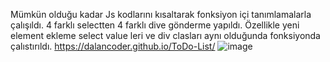 Mümkün olduğu kadar Js kodlarını kısaltarak fonksiyon içi tanımlamalarla çalışıldı. 4 farklı selectten 4 farklı dive gönderme yapıldı. Özellikle yeni element ekleme select value leri ve div clasları aynı olduğunda fonksiyonda çalıstırıldı. 
https://dalancoder.github.io/ToDo-List/
![image](https://github.com/user-attachments/assets/0edb348e-5b42-4d70-8a42-9fa4e931a535)
